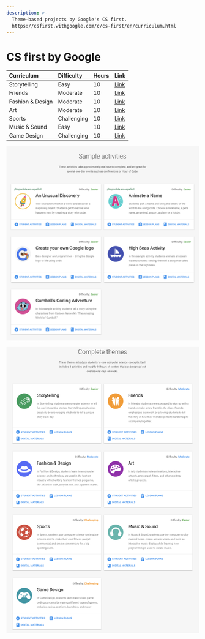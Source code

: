 ```yaml
---
description: >-
  Theme-based projects by Google's CS first.
  https://csfirst.withgoogle.com/c/cs-first/en/curriculum.html
---
```


# CS first by Google



| Curriculum | Difficulty | Hours | Link |
| :--- | :--- | :--- | :--- |
| Storytelling | Easy | 10 | [Link](https://docs.google.com/document/d/1j7CjRC8hDL6lMzVUN1PKbmeeSaTwvna0_vYfGCa71yE/edit) |
| Friends | Moderate | 10 | [Link](https://docs.google.com/document/d/1lwzkEIL7tcsYSt33FlRjvspu4Hzl6VjQOEwVy1GswEU/edit?usp=sharing) |
| Fashion & Design | Moderate | 10 | [Link](https://docs.google.com/document/d/1R36_xfIdthGdGFQ6SmW9fRXT5sMk3AMfH8hgb01oBLc/edit?usp=sharing) |
| Art | Moderate | 10 | [Link](https://docs.google.com/document/d/1IKEde6wQZIwYJuummMTuv_JFpGf8MJ_Xftq8ZM3_2b0/edit?usp=sharing) |
| Sports | Challenging | 10 | [Link](https://docs.google.com/document/d/100_HLYR64xB9jd4R1_uZGIwgeuWaCNHHT5ZXL0L1XOI/edit?usp=sharing) |
| Music & Sound | Easy | 10 | [Link](https://docs.google.com/document/d/1djxHANYP8QdxMs7Uj_q3IKSdvAb2G1Q7NgjjocMymvQ/edit?usp=sharing) |
| Game Design | Challenging | 10 | [Link](https://docs.google.com/document/d/1MnUlUv32qC6zY66R2OaADKbLwfyl47fU6fCdIVHCn1o/edit?usp=sharing) |

![](../.gitbook/assets/screenshot-2019-03-11-23.15.26.png)

![](../.gitbook/assets/screenshot-2019-03-11-23.16.03.png)

